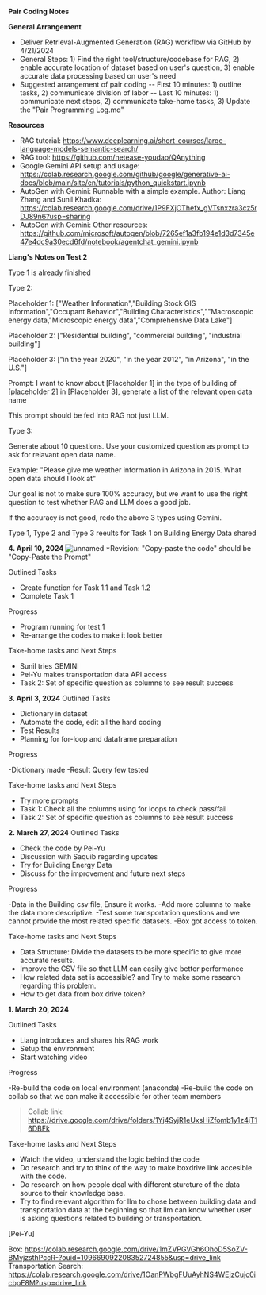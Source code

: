 **Pair Coding Notes**

**General Arrangement**
- Deliver Retrieval-Augmented Generation (RAG) workflow via GitHub by 4/21/2024
- General Steps: 1) Find the right tool/structure/codebase for RAG, 2) enable accurate location of dataset based on user's question, 3) enable accurate data processing based on user's need
- Suggested arrangement of pair coding
-- First 10 minutes: 1) outline tasks, 2) communicate division of labor
-- Last 10 minutes: 1) communicate next steps, 2) communicate take-home tasks, 3) Update the "Pair Programming Log.md"

**Resources**
- RAG tutorial: https://www.deeplearning.ai/short-courses/large-language-models-semantic-search/
- RAG tool: https://github.com/netease-youdao/QAnything
- Google Gemini API setup and usage: https://colab.research.google.com/github/google/generative-ai-docs/blob/main/site/en/tutorials/python_quickstart.ipynb
- AutoGen with Gemini: Runnable with a simple example. Author: Liang Zhang and Sunil Khadka: https://colab.research.google.com/drive/1P9FXjOThefx_gVTsnxzra3cz5rDJ89n6?usp=sharing
- AutoGen with Gemini: Other resources: https://github.com/microsoft/autogen/blob/7265ef1a3fb194e1d3d7345e47e4dc9a30ecd6fd/notebook/agentchat_gemini.ipynb

**Liang's Notes on Test 2**

Type 1 is already finished

Type 2:

Placeholder 1: ["Weather Information","Building Stock GIS Information","Occupant Behavior","Building Characteristics",""Macroscopic energy data,"Microscopic energy data","Comprehensive Data Lake"]

Placeholder 2: ["Residential building", "commercial building", "industrial building"]

Placeholder 3: ["in the year 2020", "in the year 2012", "in Arizona", "in the U.S."]

Prompt: I want to know about [Placeholder 1] in the type of building of [placeholder 2] in [Placeholder 3], generate a list of the relevant open data name

This prompt should be fed into RAG not just LLM.

Type 3: 

Generate about 10 questions. Use your customized question as prompt to ask for relavant open data name.

Example: "Please give me weather information in Arizona in 2015. What open data should I look at"

Our goal is not to make sure 100% accuracy, but we want to use the right question to test whether RAG and LLM does a good job.

If the accuracy is not good, redo the above 3 types using Gemini.

Type 1, Type 2 and Type 3 reeults for Task 1 on Building Energy Data shared

**4. April 10, 2024**
![unnamed](https://github.com/sunilkhadka139/LLM_Powered_AI_Framework_For_Semantic_Energy_Data_Search/assets/33605314/c2b84ba2-0326-4cdb-9bfb-9405ccb5f8b6)
*Revision: "Copy-paste the code" should be "Copy-Paste the Prompt"

Outlined Tasks
- Create function for Task 1.1 and Task 1.2
- Complete Task 1
  

Progress

- Program running for test 1
- Re-arrange the codes to make it look better
 


Take-home tasks and Next Steps
- Sunil tries GEMINI
- Pei-Yu makes transportation data API access
- Task 2: Set of specific question as columns to see result success


**3. April 3, 2024**
Outlined Tasks
- Dictionary in dataset
- Automate the code, edit all the hard coding
- Test Results
- Planning for for-loop and dataframe preparation

Progress

-Dictionary made
-Result Query few tested


Take-home tasks and Next Steps
- Try more prompts
- Task 1: Check all the columns using for loops to check pass/fail
- Task 2: Set of specific question as columns to see result success

  


**2. March 27, 2024**
Outlined Tasks
- Check the code by Pei-Yu
- Discussion with Saquib regarding updates
- Try for Building Energy Data
- Discuss for the improvement and future next steps

Progress

-Data in the Building csv file, Ensure it works.
-Add more columns to make the data more descriptive.
-Test some transportation questions and we cannot provide the most related specific datasets.
-Box got access to token.




Take-home tasks and Next Steps
- Data Structure: Divide the datasets to be more specific to give more accurate results.
- Improve the CSV file so that LLM can easily give better performance
- How related data set is accessible? and Try to make some research regarding this problem.
- How to get data from box drive token?
  



**1. March 20, 2024**

Outlined Tasks
- Liang introduces and shares his RAG work
- Setup the environment
- Start watching video

Progress

-Re-build the code on local environment (anaconda)
-Re-build the code on collab so that we can make it accessible for other team members
> Collab link:  https://drive.google.com/drive/folders/1Yj4SyjR1eUxsHiZfomb1y1z4jT16DBFk

  

Take-home tasks and Next Steps
- Watch the video, understand the logic behind the code
- Do research and try to think of the way to make boxdrive link accesible with the code.  
- Do research on how people deal with different sturcture of the data source to their knowledge base.
- Try to find relevant algorithm for llm to chose between building data and transportation data at the beginning so that llm can know whether user is asking questions related to building or transportation.

[Pei-Yu]

Box: https://colab.research.google.com/drive/1mZVPGVGh6OhoD5SoZV-BMvjzsthPccR-?ouid=109669092208352724855&usp=drive_link
Transportation Search: https://colab.research.google.com/drive/1OanPWbgFUuAyhNS4WEjzCujc0icbpE8M?usp=drive_link
